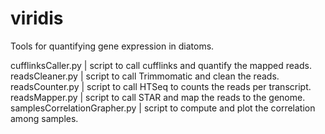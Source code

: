 # viridis
Tools for quantifying gene expression in diatoms.  
    
cufflinksCaller.py | script to call cufflinks and quantify the mapped reads.  
readsCleaner.py | script to call Trimmomatic and clean the reads.  
readsCounter.py | script to call HTSeq to counts the reads per transcript.  
readsMapper.py | script to call STAR and map the reads to the genome.  
samplesCorrelationGrapher.py | script to compute and plot the correlation among samples.
